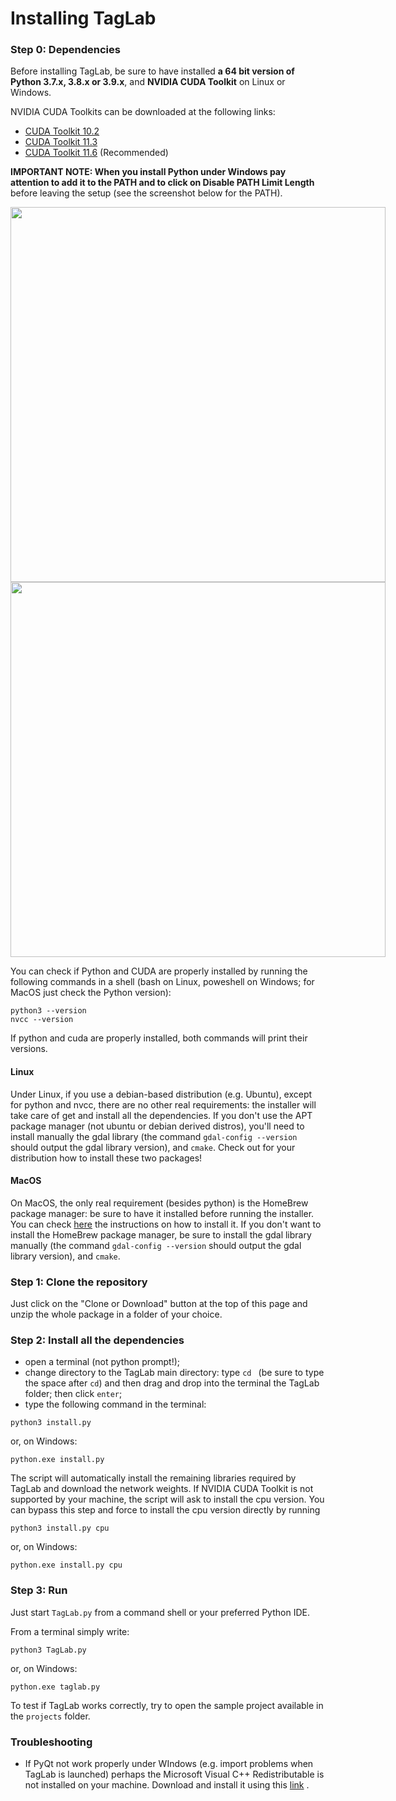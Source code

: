 # Installing TagLab

### Step 0: Dependencies
Before installing TagLab, be sure to have installed __a 64 bit version of Python 3.7.x, 3.8.x or 3.9.x__, and __NVIDIA CUDA Toolkit__ on Linux or Windows. 

NVIDIA CUDA Toolkits can be downloaded at the following links:

* [CUDA Toolkit 10.2](https://developer.nvidia.com/cuda-10.2-download-archive)<br>
* [CUDA Toolkit 11.3](https://developer.nvidia.com/cuda-11.3.0-download-archive)<br>
* [CUDA Toolkit 11.6](https://developer.nvidia.com/cuda-11-6-0-download-archive) (Recommended)<br>

__IMPORTANT NOTE: When you install Python under Windows pay attention to add it to the PATH and to click on Disable PATH Limit Length__ before leaving the setup (see the screenshot below for the PATH). 

<div style="width:800px; margin:0 auto;">
<img src="https://github.com/cnr-isti-vclab/TagLab/blob/devel/docs/python-installation-add-to-PATH.png" width=600px>
<img src="https://github.com/cnr-isti-vclab/TagLab/blob/devel/docs/python-disable-path-length-limit.png" width=600px>
</div>

You can check if Python and CUDA are properly installed by running the following commands in a shell (bash on Linux, poweshell on Windows; for MacOS just check the Python version):

```
python3 --version
nvcc --version
```
If python and cuda are properly installed, both commands will print their versions.

#### Linux

Under Linux, if you use a debian-based distribution (e.g. Ubuntu), except for python and nvcc, there are no other real requirements: the installer will take care of get and install all the dependencies. If you don't use the APT package manager (not ubuntu or debian derived distros), you'll need to install manually the gdal library (the command `gdal-config --version` should output the gdal library version), and `cmake`. Check out for your distribution how to install these two packages!

#### MacOS

On MacOS, the only real requirement (besides python) is the HomeBrew package manager: be sure to have it installed before running the installer. You can check [here](https://brew.sh/) the instructions on how to install it. If you don't want to install the HomeBrew package manager, be sure to install the gdal library manually (the command `gdal-config --version` should output the gdal library version), and `cmake`.

### Step 1: Clone the repository
Just click on the "Clone or Download" button at the top of this page and unzip the whole package in a folder of your choice.

### Step 2: Install all the dependencies

- open a terminal (not python prompt!);
- change directory to the TagLab main directory: type `cd ` (be sure to type the space after `cd`) and then drag and drop into the terminal the TagLab folder; then click `enter`;
- type the following command in the terminal:

```
python3 install.py
```
or, on Windows:

```
python.exe install.py
```

The script will automatically install the remaining libraries required by TagLab and download the network weights.
If NVIDIA CUDA Toolkit is not supported by your machine, the script will ask to install the cpu version.
You can bypass this step and force to install the cpu version directly by running
```
python3 install.py cpu
```
or, on Windows:

```
python.exe install.py cpu
```

### Step 3: Run
Just start `TagLab.py` from a command shell or your preferred Python IDE.

From a terminal simply write:

```
python3 TagLab.py
```
or, on Windows:

```
python.exe taglab.py
```

To test if TagLab works correctly, try to open the sample project available in the `projects` folder.


### Troubleshooting

* If PyQt not work properly under WIndows (e.g. import problems when TagLab is launched) perhaps the Microsoft Visual C++ Redistributable is not installed on your machine. Download and install it using this [link](https://aka.ms/vs/17/release/vc_redist.x64.exe) .

